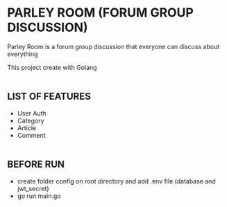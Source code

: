 # PARLEY ROOM (FORUM GROUP DISCUSSION)
Parley Room is a forum group discussion that everyone can discuss about everything

This project create with Golang
<br><br>

## LIST OF FEATURES
- User Auth
- Category
- Article
- Comment
<br><br>

## BEFORE RUN
- create folder config on root directory and add .env file (database and jwt_secret)
- go run main.go
